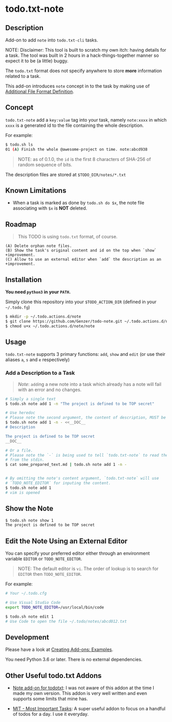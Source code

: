 # todo.txt-note

## Description

Add-on to add `note` into `todo.txt-cli` tasks.

NOTE: Disclaimer: This tool is built to scratch my own itch: having details for a task. The tool was built in 2 hours in a hack-things-together manner so expect it to be (a little) buggy.

The `todo.txt` format does not specify anywhere to store **more** information related to a task.

This add-on introduces `note` concept in to the task by making use of [Additional File Format Definition](https://github.com/todotxt/todo.txt#additional-file-format-definitions).

## Concept

`todo.txt-note` add a `key:value` tag into your task, namely `note:xxxx` in which `xxxx` is a generated id to the file containing the whole description.

For example:

```bash
$ todo.sh ls
01 (A) Finish the whole @awesome-project on time. note:abcd938
```

> NOTE: as of 0.1.0, the `id` is the first 8 characters of SHA-256 of random sequence of bits.

The description files are stored at `$TODO_DIR/notes/*.txt`

## Known Limitations

- When a task is marked as done by `todo.sh do $x`, the note file associating with `$x` is **NOT** deleted.

## Roadmap

> This TODO is using `todo.txt` format, of course.

```text
(A) Delete orphan note files.
(B) Show the task's original content and id on the top when `show` +improvement.
(C) Allow to use an external editor when `add` the description as an +improvement.
```

## Installation

**You need `python3` in your `PATH`.**

Simply clone this repository into your `$TODO_ACTION_DIR` (defined in your `~/.todo.fg`)

```bash
$ mkdir -p ~/.todo.actions.d/note
$ git clone https://github.com/Genzer/todo-note.git ~/.todo.actions.d/note
$ chmod u+x ~/.todo.actions.d/note/note
```

## Usage

`todo.txt-note` supports 3 primary functions: `add`, `show` and `edit` (or use their aliases `a`, `s` and `e` respectively)

### Add a Description to a Task

> *Note*: `add`ing a new note into a task which already has a note will fail with an error and no changes.

```bash
# Simply a single text
$ todo.sh note add 1 -n "The project is defined to be TOP secret"

# Use heredoc
# Please note the second argument, the content of description, MUST be - so that the add-on knows to read from stdin
$ todo.sh note add 1 -n - <<__DOC__
# Description

The project is defined to be TOP secret
__DOC__

# Or a file.
# Please note the `-` is being used to tell `todo.txt-note` to read the content
# from the stdin.
$ cat some_prepared_text.md | todo.sh note add 1 -n -


# By omitting the note's content argument, `todo.txt-note` will use
# `TODO_NOTE_EDITOR` for inputing the content.
$ todo.sh note add 1
# vim is opened
```

## Show the Note

```bash
$ todo.sh note show 1
The project is defined to be TOP secret
```

## Edit the Note Using an External Editor

You can specify your preferred editor either through an environment variable `EDITOR` or `TODO_NOTE_EDITOR`.

> NOTE:
> The default editor is `vi`.
> The order of lookup is to search for `EDITOR` then `TODO_NOTE_EDITOR`.

For example:

```bash
# Your ~/.todo.cfg

# Use Visual Studio Code
export TODO_NOTE_EDITOR=/usr/local/bin/code
```

```bash
$ todo.sh note edit 1
# Use Code to open the file ~/.todo/notes/abcd012.txt
```

## Development

Please have a look at [Creating Add-ons: Examples](https://github.com/todotxt/todo.txt-cli/wiki/Creating-Add-ons%3A-Examples).

You need Python 3.6 or later.
There is no external dependencies.

## Other Useful todo.txt Addons

* [Note add-on for todotxt](https://github.com/mgarrido/todo.txt-cli/tree/note/todo.actions.d): I was not aware of this addon at the time I made my own version. This addon is very well written and even supports some limits that mine has.

* [MIT - Most Important Tasks](https://github.com/codybuell/mit): A super useful addon to focus on a handful of todos for a day. I use it everyday.


